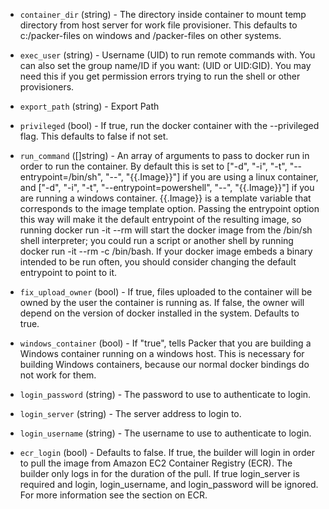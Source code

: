 <!-- Code generated from the comments of the Config struct in builder/docker/config.go; DO NOT EDIT MANUALLY -->

-   `container_dir` (string) - The directory inside container to mount temp
directory from host server for work file
provisioner. This defaults to
c:/packer-files on windows and /packer-files on other systems.

-   `exec_user` (string) - Username (UID) to run remote commands with. You can
also set the group name/ID if you want: (UID or UID:GID).
You may need this if you get permission errors trying to run the shell or
other provisioners.

-   `export_path` (string) - Export Path
-   `privileged` (bool) - If true, run the docker container with the
--privileged flag. This defaults to false if not set.

-   `run_command` ([]string) - An array of arguments to pass to
docker run in order to run the container. By default this is set to
["-d", "-i", "-t", "--entrypoint=/bin/sh", "--", "{{.Image}}"] if you are
using a linux container, and
["-d", "-i", "-t", "--entrypoint=powershell", "--", "{{.Image}}"] if you
are running a windows container. {{.Image}} is a template variable that
corresponds to the image template option. Passing the entrypoint option
this way will make it the default entrypoint of the resulting image, so
running docker run -it --rm  will start the docker image from the
/bin/sh shell interpreter; you could run a script or another shell by
running docker run -it --rm  -c /bin/bash. If your docker image
embeds a binary intended to be run often, you should consider changing the
default entrypoint to point to it.

-   `fix_upload_owner` (bool) - If true, files uploaded to the container
will be owned by the user the container is running as. If false, the owner
will depend on the version of docker installed in the system. Defaults to
true.

-   `windows_container` (bool) - If "true", tells Packer that you are building a
Windows container running on a windows host. This is necessary for building
Windows containers, because our normal docker bindings do not work for them.

-   `login_password` (string) - The password to use to authenticate to login.

-   `login_server` (string) - The server address to login to.

-   `login_username` (string) - The username to use to authenticate to login.

-   `ecr_login` (bool) - Defaults to false. If true, the builder will login
in order to pull the image from Amazon EC2 Container Registry
(ECR). The builder only logs in for the
duration of the pull. If true login_server is required and login,
login_username, and login_password will be ignored. For more
information see the section on ECR.
